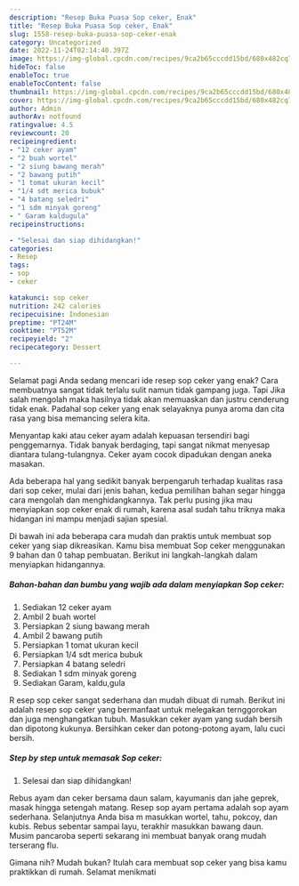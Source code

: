 ```yaml
---
description: "Resep Buka Puasa Sop ceker, Enak"
title: "Resep Buka Puasa Sop ceker, Enak"
slug: 1558-resep-buka-puasa-sop-ceker-enak
category: Uncategorized
date: 2022-11-24T02:14:40.397Z
image: https://img-global.cpcdn.com/recipes/9ca2b65cccdd15bd/680x482cq70/sop-ceker-foto-resep-utama.jpg
hideToc: false
enableToc: true
enableTocContent: false
thumbnail: https://img-global.cpcdn.com/recipes/9ca2b65cccdd15bd/680x482cq70/sop-ceker-foto-resep-utama.jpg
cover: https://img-global.cpcdn.com/recipes/9ca2b65cccdd15bd/680x482cq70/sop-ceker-foto-resep-utama.jpg
author: Admin
authorAv: notfound
ratingvalue: 4.5
reviewcount: 20
recipeingredient:
- "12 ceker ayam"
- "2 buah wortel"
- "2 siung bawang merah"
- "2 bawang putih"
- "1 tomat ukuran kecil"
- "1/4 sdt merica bubuk"
- "4 batang seledri"
- "1 sdm minyak goreng"
- " Garam kaldugula"
recipeinstructions:

- "Selesai dan siap dihidangkan!"
categories:
- Resep
tags:
- sop
- ceker

katakunci: sop ceker 
nutrition: 242 calories
recipecuisine: Indonesian
preptime: "PT24M"
cooktime: "PT52M"
recipeyield: "2"
recipecategory: Dessert

---
```



Selamat pagi Anda sedang mencari ide resep sop ceker yang enak? Cara membuatnya sangat tidak terlalu sulit namun tidak gampang juga. Tapi Jika salah mengolah maka hasilnya tidak akan memuaskan dan justru cenderung tidak enak. Padahal sop ceker yang enak selayaknya punya aroma dan cita rasa yang bisa memancing selera kita.


Menyantap kaki atau ceker ayam adalah kepuasan tersendiri bagi penggemarnya. Tidak banyak berdaging, tapi sangat nikmat menyesap diantara tulang-tulangnya. Ceker ayam cocok dipadukan dengan aneka masakan.

Ada beberapa hal yang sedikit banyak berpengaruh terhadap kualitas rasa dari sop ceker, mulai dari jenis bahan, kedua pemilihan bahan segar hingga cara mengolah dan menghidangkannya. Tak perlu pusing jika mau menyiapkan sop ceker enak di rumah, karena asal sudah tahu triknya maka hidangan ini mampu menjadi sajian spesial.


Di bawah ini ada beberapa cara mudah dan praktis untuk membuat sop ceker yang siap dikreasikan. Kamu bisa membuat Sop ceker menggunakan 9 bahan dan 0 tahap pembuatan. Berikut ini langkah-langkah dalam menyiapkan hidangannya.

<!--inarticleads1-->

##### Bahan-bahan dan bumbu yang wajib ada dalam menyiapkan Sop ceker:

1. Sediakan 12 ceker ayam
1. Ambil 2 buah wortel
1. Persiapkan 2 siung bawang merah
1. Ambil 2 bawang putih
1. Persiapkan 1 tomat ukuran kecil
1. Persiapkan 1/4 sdt merica bubuk
1. Persiapkan 4 batang seledri
1. Sediakan 1 sdm minyak goreng
1. Sediakan  Garam, kaldu,gula


R esep sop ceker sangat sederhana dan mudah dibuat di rumah. Berikut ini adalah resep sop ceker yang bermanfaat untuk melegakan ternggorokan dan juga menghangatkan tubuh. Masukkan ceker ayam yang sudah bersih dan dipotong kukunya. Bersihkan ceker dan potong-potong ayam, lalu cuci bersih. 

<!--inarticleads2-->

##### Step by step untuk memasak Sop ceker:


1. Selesai dan siap dihidangkan!

Rebus ayam dan ceker bersama daun salam, kayumanis dan jahe geprek, masak hingga setengah matang. Resep sop ayam pertama adalah sop ayam sederhana. Selanjutnya Anda bisa m masukkan wortel, tahu, pokcoy, dan kubis. Rebus sebentar sampai layu, terakhir masukkan bawang daun. Musim pancaroba seperti sekarang ini membuat banyak orang mudah terserang flu. 

Gimana nih? Mudah bukan? Itulah cara membuat sop ceker yang bisa kamu praktikkan di rumah. Selamat menikmati
